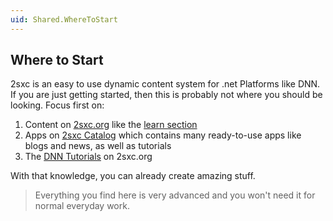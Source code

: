 ```yaml
---
uid: Shared.WhereToStart
---
```

## Where to Start

2sxc is an easy to use dynamic content system for .net Platforms like DNN. 
If you are just getting started, then this is probably not where you should be looking. Focus first on:

1. Content on [2sxc.org](https://2sxc.org/) like the [learn section](https://2sxc.org/en/learn)
1. Apps on [2sxc Catalog](https://2sxc.org/en/apps) which contains many ready-to-use apps like blogs and news, as well as tutorials 
1. The [DNN Tutorials](https://2sxc.org/dnn-tutorials/en/) on 2sxc.org

With that knowledge, you can already create amazing stuff. 

> Everything you find here is very advanced and you won't need it for normal everyday work.

